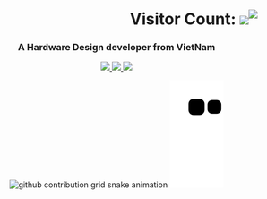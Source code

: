<h1 align="right">Visitor Count:
<img align="right" src="https://profile-counter.glitch.me/bathanh0309/count.svg" /> 
<img src="https://readme-typing-svg.herokuapp.com/?font=Righteous&size=35&center=true&vCenter=true&width=1000&height=70&duration=3000&lines=Hi+There!+👋;+I'm+Ba+Thanh!;" />
</h1>


<h3 align="center">A Hardware Design developer from VietNam </h3>
<div align="center"> 
  <a href="mailto:bathanh124ads@gmail.com">
    <img src="https://img.shields.io/badge/Gmail-333333?style=for-the-badge&logo=gmail&logoColor=red" />
  </a>
  <a href="https://www.linkedin.com/in/bathanh0309" target="_blank">
    <img src="https://img.shields.io/badge/LinkedIn-0077B5?style=for-the-badge&logo=linkedin&logoColor=white" target="_blank" />
  </a>
  <a href="https://drive.google.com/file/d/1-7Yenpj1BHHnFLYQtxDh5Syuprsx6kB6/view?usp=sharing" target="_blank">
     <img src="https://img.shields.io/badge/CV-FF5722?style=for-the-badge&logo=todoist&logoColor=white" target="_blank" />
  </a>
  
![github contribution grid snake animation](https://raw.githubusercontent.com/bathanh0309/bathanh0309/output/github-contribution-grid-snake-dark.svg#gh-dark-mode-only)
![github contribution grid snake animation](https://raw.githubusercontent.com/bathanh0309/bathanh0309/output/github-contribution-grid-snake.svg#gh-light-mode-only)

